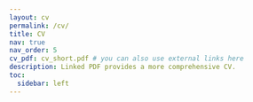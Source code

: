 ```yaml
---
layout: cv
permalink: /cv/
title: CV
nav: true
nav_order: 5
cv_pdf: cv_short.pdf # you can also use external links here
description: Linked PDF provides a more comprehensive CV.
toc:
  sidebar: left
---
```

